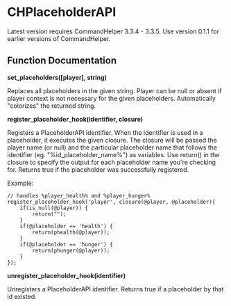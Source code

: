 # CHPlaceholderAPI

Latest version requires CommandHelper 3.3.4 - 3.3.5.
Use version 0.1.1 for earlier versions of CommandHelper.

## Function Documentation

**set_placeholders([player], string)**

Replaces all placeholders in the given string. Player can be null or absent if player context is not necessary for the
given placeholders. Automatically "colorizes" the returned string.

**register_placeholder_hook(identifier, closure)**

Registers a PlaceholderAPI identifier. When the identifier is used in a placeholder, it executes the given closure.
The closure will be passed the player name (or null) and the particular placeholder name that follows the identifier
(eg. \"%id_placeholder_name%\") as variables. Use return() in the closure to specify the output for each placeholder
name you're checking for. Returns true if the placeholder was successfully registered.

Example:
````
// handles %player_health% and %player_hunger%
register_placeholder_hook('player', closure(@player, @placeholder){
    if(is_null(@player)) {
        return("");
    }
    if(@placeholder == 'health') {
        return(phealth(@player));
    }
    if(@placeholder == 'hunger') {
        return(phunger(@player));
    }
});
````

**unregister_placeholder_hook(identifier)**

Unregisters a PlaceholderAPI identifier.
Returns true if a placeholder by that id existed.